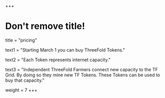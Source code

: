 +++
# Don't remove title!

title = "pricing"


text1 = "Starting March 1 you can buy ThreeFold Tokens."

text2 = "Each Token represents internet capacity."

text3 = "Independent ThreeFold Farmers connect new capacity to the TF Grid. By doing so they mine new TF Tokens. These Tokens can be used to buy that capacity."



weight = 7
+++
